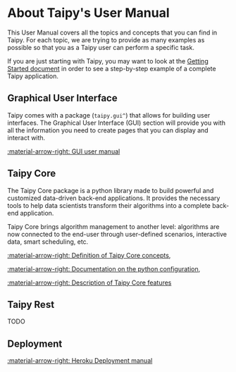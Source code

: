# About Taipy's User Manual

This User Manual covers all the topics and concepts that you can find in Taipy.
For each topic, we are trying to provide as many examples as possible so that
you as a Taipy user can perform a specific task.

If you are just starting with Taipy, you may want to look at the [Getting Started document](../getting_started/installation.md)
in order to see a step-by-step example of a complete Taipy application.


## Graphical User Interface

Taipy comes with a package (`taipy.gui^`) that allows for building user interfaces. The
Graphical User Interface (GUI) section will provide you with all the information
you need to create pages that you can display and interact with.

[:material-arrow-right: GUI user manual](gui/index.md)

## Taipy Core

The Taipy Core package is a python library made to build powerful and customized data-driven back-end applications.
It provides the necessary tools to help data scientists transform their algorithms into a complete
back-end application.

Taipy Core brings algorithm management to another level: algorithms are now connected to the end-user through
user-defined scenarios, interactive data, smart scheduling, etc.


[:material-arrow-right: Definition of Taipy Core concepts](core/concepts/index.md),

[:material-arrow-right: Documentation on the python configuration](core/config/index.md),

[:material-arrow-right: Description of Taipy Core features](core/features/index.md)


## Taipy Rest

TODO

## Deployment

[:material-arrow-right: Heroku Deployment manual](deployment/heroku/getting-started.md)

